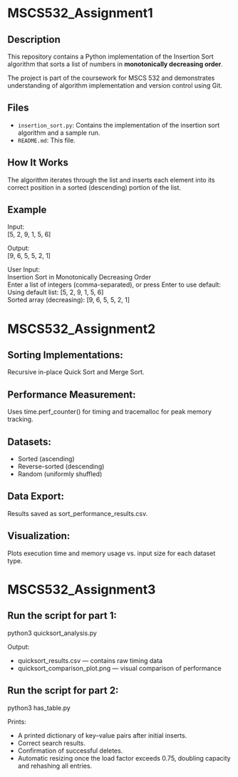 # MSCS532_Assignment1

## Description
This repository contains a Python implementation of the Insertion Sort algorithm that sorts a list of numbers in **monotonically decreasing order**.

The project is part of the coursework for MSCS 532 and demonstrates understanding of algorithm implementation and version control using Git.

## Files
- `insertion_sort.py`: Contains the implementation of the insertion sort algorithm and a sample run.
- `README.md`: This file.

## How It Works
The algorithm iterates through the list and inserts each element into its correct position in a sorted (descending) portion of the list.

## Example

Input:  
[5, 2, 9, 1, 5, 6]

Output:  
[9, 6, 5, 5, 2, 1]
  
User Input:  
Insertion Sort in Monotonically Decreasing Order  
Enter a list of integers (comma-separated), or press Enter to use default:  
Using default list: [5, 2, 9, 1, 5, 6]  
Sorted array (decreasing): [9, 6, 5, 5, 2, 1]  


# MSCS532_Assignment2

## Sorting Implementations: 
Recursive in-place Quick Sort and Merge Sort.

## Performance Measurement: 
Uses time.perf_counter() for timing and tracemalloc for peak memory tracking.

## Datasets:

- Sorted (ascending)
- Reverse-sorted (descending)
- Random (uniformly shuffled)

## Data Export: 
Results saved as sort_performance_results.csv.

## Visualization: 
Plots execution time and memory usage vs. input size for each dataset type.

# MSCS532_Assignment3

## Run the script for part 1: 
python3 quicksort_analysis.py

Output:
- quicksort_results.csv — contains raw timing data
- quicksort_comparison_plot.png — visual comparison of performance

## Run the script for part 2: 
python3 has_table.py

Prints:
- A printed dictionary of key–value pairs after initial inserts.
- Correct search results.
- Confirmation of successful deletes.
- Automatic resizing once the load factor exceeds 0.75, doubling capacity and rehashing all entries.